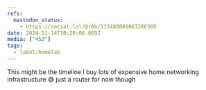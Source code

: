 ```yaml
---
refs:
  mastodon_status:
    - https://social.lol/@r0b/113480801063286369
date: 2024-11-14T10:20:06.069Z
media: ["453"]
tags:
  - label:homelab
---
```


This might be the timeline I buy lots of expensive home networking infrastructure 😅 just a router for now though
